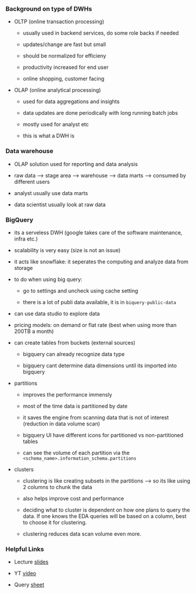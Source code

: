 ### Background on type of DWHs 

* OLTP (online transaction processing)

    - usually used in backend services, do some role backs if needed 

    - updates/change are fast but small 

    - should be normalized for efficieny 

    - productivity increased for end user

    - online shopping, customer facing 

* OLAP (online analytical processing)

    - used for data aggregations and insights 

    - data updates are done periodically with long running batch jobs 

    - mostly used for analyst etc 

    - this is what a DWH is 

### Data warehouse 

- OLAP solution used for reporting and data analysis 

- raw data --> stage area --> warehouse --> data marts --> consumed by different users

- analyst usually use data marts

- data scientist usually look at raw data 

### BigQuery 

- its a serveless DWH (google takes care of the software maintenance, infra etc.)

- scalability is very easy (size is not an issue)

- it acts like snowflake: it seperates the computing and analyze data from storage 

- to do when using big query: 

    - go to settings and uncheck using cache setting

    - there is a lot of publi data available, it is in `biquery-public-data`

- can use data studio to explore data 

- pricing models: on demand or flat rate (best when using more than 200TB a month)

- can create tables from buckets (external sources)

    - bigquery can already recognize data type 

    - bigquery cant determine data dimensions until its imported into bigquery 

- partitions

    - improves the performance immensly 

    - most of the time data is partitioned by date 

    - it saves the engine from scanning data that is not of interest (reduction in data volume scan)

    - bigquery UI have different icons for partitioned vs non-partitioned tables 

    - can see the volume of each partition via the `<schema_name>.information_schema.partitions`

- clusters 

    - clustering is like creating subsets in the partitions --> so its like using 2 columns to chunk the data 

    - also helps improve cost and performance 

    -  deciding what to cluster is dependent on how one plans to query the data. If one knows the EDA queries will be based on a column, best to choose it for clustering.

    - clustering reduces data scan volume even more.

### Helpful Links

* Lecture [slides](https://docs.google.com/presentation/d/1a3ZoBAXFk8-EhUsd7rAZd-5p_HpltkzSeujjRGB2TAI/edit#slide=id.g10eebc44ce4_0_26)

* YT [video](https://www.youtube.com/watch?v=jrHljAoD6nM&t=7s)

* Query [sheet](https://github.com/DataTalksClub/data-engineering-zoomcamp/blob/main/03-data-warehouse/big_query.sql)